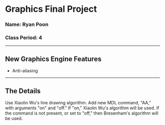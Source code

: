 # Graphics Final Project
### Name: Ryan Poon
### Class Period: 4
---
## New Graphics Engine Features
- Anti-aliasing

---
## The Details
Use Xiaolin Wu's line drawing algorithm. Add new MDL command, "AA," with arguments "on" and "off." If "on," Xiaolin Wu's algorithm will be used. If the command is not present, or set to "off," then Bresenham's algorithm will be used.